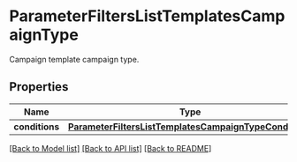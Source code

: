 # ParameterFiltersListTemplatesCampaignType

Campaign template campaign type.

## Properties

Name | Type | Description | Notes
------------ | ------------- | ------------- | -------------
**conditions** | [**ParameterFiltersListTemplatesCampaignTypeConditions**](ParameterFiltersListTemplatesCampaignTypeConditions.md) |  | [optional] 

[[Back to Model list]](../README.md#documentation-for-models) [[Back to API list]](../README.md#documentation-for-api-endpoints) [[Back to README]](../README.md)


